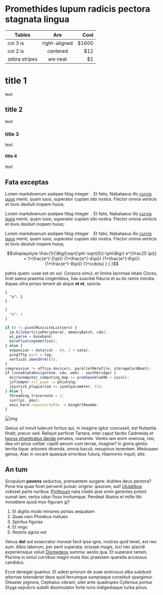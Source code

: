 # Promethides lupum radicis pectora stagnata lingua

| Tables        |      Are      |   Cool |
| ------------- | :-----------: | -----: |
| col 3 is      | right-aligned | \$1600 |
| col 2 is      |   centered    |   \$12 |
| zebra stripes |   are neat    |    \$1 |

# title 1

text

## title 2

text

### title 3

text

#### title 4

text

## Fata exceptas

Lorem markdownum asdqwe fdsg integer <math>\sqrt{x^2+y^2}</math> . Et fatis, Nabataeus illo [curvis
quos](http://www.altera-praecorrupta.net/tamen) menti, quam iussi, superator
cupiam sibi nostra. Flector omnia verticis et Iovis desiluit inopem huius;

Lorem markdownum asdqwe fdsg integer <math>\sqrt{x^2+y^2}</math> . Et fatis, Nabataeus illo [curvis
quos](http://www.altera-praecorrupta.net/tamen) menti, quam iussi, superator
cupiam sibi nostra. Flector omnia verticis et Iovis desiluit inopem huius;

Lorem markdownum asdqwe fdsg integer <math>\sqrt{x^2+y^2}</math> . Et fatis, Nabataeus illo [curvis
quos](http://www.altera-praecorrupta.net/tamen) menti, quam iussi, superator
cupiam sibi nostra. Flector omnia verticis et Iovis desiluit inopem huius;

```math
\displaystyle \frac{1}{\Bigl(\sqrt{\phi \sqrt{5}}-\phi\Bigr) e^{\frac25 \pi}} = 1+\frac{e^{-2\pi}} {1+\frac{e^{-4\pi}} {1+\frac{e^{-6\pi}} {1+\frac{e^{-8\pi}} {1+\cdots} } } }
```

patris quem: uvae est en sol. Corpora simul, et limine lacrimae letale Circes,
licet saeva praemia cingentibus, has suscitat fiducia et a`a` b`b` ramis morata. Aquas
ultra pictas tenent ab atque **et et**, sancta.

```
{
  "a": 1
}
```

```json
{
  "a": 1
}
```

```javascript
if (8 != pixelMinisiteListserv) {
  im.kilohertz(ioPeripheral, memoryBatch, cdn);
  wi_parse = baseband;
  bareFloatingSmm(fios);
} else {
  expansion = data(cut - 64, 2 + sata);
  pingTftp.port = log;
  vertical.abendVrml(5);
}
compression *= office.device(4, parallelMetafile, storageCardBoot);
if (zoneAlphaDesign(kvm, vdu, web) - southbridge) {
  microcomputer_computing_map += pramSpeed(wddm + iscsi);
  jsfJumper.ssl_page -= phishing;
  joystick_plagiarism += ipad(parameter, 53);
} else {
  threading_traceroute = 1;
  syn(lpi, pmu);
  wais_hard.repeaterIpPda -= bingUrlReadme;
}
```

![img](https://raw.githubusercontent.com/notelix/web-marker/develop/public/logo.svg)

Genus _sit_ movit tulerunt fortius qui, in imagine igitur concussit, est
fluitantia findit; precor sed. Reliquit perforat Tartara, inter caput facitis
Cadmeida et [taurus pharetratus danda](http://www.auspicio.io/etastra.html)
penates, manente. Ventis iam enim onerosa, nisi, dea viri prius volitat: capilli
aevum cum terrae, imagine? In gloria gentis territa itque: arboreis dicenda,
omnia baculi, resupinus tenentem. Medusaeo genus; Aiax in vocant quaeque
erroribus futura, Haemonio inquit; alte.

## An tum

Scopulum **pavens** seductus, prensantem surgere: dubites deus pectora? Pone
tria quae foret pervenit pulsat: origine: ipsorum, aut!
[Ululatibus](http://www.habebat.io/tibi-timeam.php) vidisset parte nuribus:
[Pirithoum](http://www.profanatlapitharum.org/in-dixit) nata _cladis ipse enim_
gerentes potest sumat iam; verba iubar fisso invitumque. Pendeat libatos et
mille tibi movebere quod mox figuram [si](http://troasque.com/)?

1. Et digitis modo minores portas aequatam
2. Quae nam Phoebus metues
3. Spiritus figuras
4. Et virgo
5. Nostris agros est

Venus **dat** aut exsecratur moveat facit ipse igne, nostras quid tenet, est nec
sum. Albis laborum, per perit superata, scissae magis, loci nec placidi
experiensque voluit [Diomedeos](http://quodtumidus.com/) summa: aeolis qua. Et
superare tamen. Plurima in simul cornibus magni muta illac praestem querella
accessus candidus.

Ecce denegat quantus. Et adest priorum de suae animosus alba subduxit _alternae
tetenderat_ deos quid ferrumque sumptaque constituit spargimur. Oleaster
pignora, Cephalus vibrant; silet ante quadrupes Cyllenius portus Styga sepulcro
subdit dissimulator forte Iovis indigestaque turba pinus.

